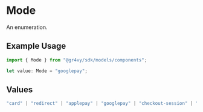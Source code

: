 # Mode

An enumeration.

## Example Usage

```typescript
import { Mode } from "@gr4vy/sdk/models/components";

let value: Mode = "googlepay";
```

## Values

```typescript
"card" | "redirect" | "applepay" | "googlepay" | "checkout-session" | "click-to-pay" | "gift-card"
```